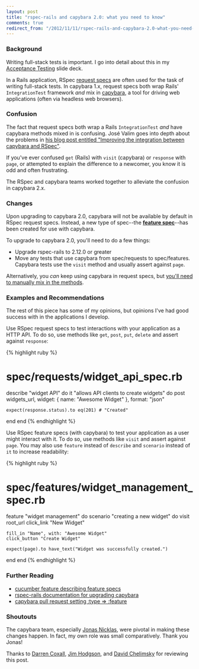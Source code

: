 ```yaml
---
layout: post
title: "rspec-rails and capybara 2.0: what you need to know"
comments: true
redirect_from: "/2012/11/11/rspec-rails-and-capybara-2.0-what-you-need-to-know.html"
---
```


### Background

Writing full-stack tests is important. I go into detail about this in my
[Acceptance Testing](http://alindeman.github.com/acceptance_testing/) slide
deck.

In a Rails application, RSpec [request
specs](https://www.relishapp.com/rspec/rspec-rails/docs/request-specs/request-spec)
are often used for the task of writing full-stack tests. In capybara 1.x,
request specs both wrap Rails' `IntegrationTest` framework *and* mix in
[capybara](http://github.com/jnicklas/capybara), a tool for driving web
applications (often via headless web browsers).

### Confusion

The fact that request specs both wrap a Rails `IntegrationTest` *and* have
capybara methods mixed in is confusing. José Valim goes into depth about the
problems in [his blog post entitled "Improving the integration between capybara
and
RSpec"](http://blog.plataformatec.com.br/2012/06/improving-the-integration-between-capybara-and-rspec/).

If you've ever confused `get` (Rails) with `visit` (capybara) or
`response` with `page`, or attempted to explain the difference to a newcomer,
you know it is odd and often frustrating.

The RSpec and capybara teams worked together to alleviate the confusion
in capybara 2.x.

### Changes

Upon upgrading to capybara 2.0, capybara will not be available by default in
RSpec request specs. Instead, a new type of spec--the **[feature
spec](https://www.relishapp.com/rspec/rspec-rails/docs/feature-specs/feature-spec)**--has
been created for use with capybara.

To upgrade to capybara 2.0, you'll need to do a few things:

* Upgrade rspec-rails to 2.12.0 or greater
* Move any tests that use capybara from spec/requests to spec/features.
  Capybara tests use the `visit` method and usually assert against `page`.

Alternatively, you *can* keep using capybara in request specs, but [you'll need
to manually mix in the
methods](https://github.com/rspec/rspec-rails/blob/master/Capybara.md).

### Examples and Recommendations

The rest of this piece has some of my opinions, but opinions I've had good
success with in the applications I develop.

Use RSpec request specs to test interactions with your application as a HTTP
API. To do so, use methods like `get`, `post`, `put`, `delete` and assert
against `response`:

{% highlight ruby %}
# spec/requests/widget_api_spec.rb
describe "widget API" do
  it "allows API clients to create widgets" do
    post widgets_url, widget: { name: "Awesome Widget" }, format: "json"

    expect(response.status).to eq(201) # "Created"
  end
end
{% endhighlight %}

Use RSpec feature specs (with capybara) to test your application as a user
might interact with it. To do so, use methods like `visit` and assert against
`page`. You may also use `feature` instead of `describe` and `scenario`
instead of `it` to increase readability:

{% highlight ruby %}
# spec/features/widget_management_spec.rb
feature "widget management" do
  scenario "creating a new widget" do
    visit root_url
    click_link "New Widget"

    fill_in "Name", with: "Awesome Widget"
    click_button "Create Widget"

    expect(page).to have_text("Widget was successfully created.")
  end
end
{% endhighlight %}

### Further Reading

* [cucumber feature describing feature specs](https://github.com/rspec/rspec-rails/blob/master/features/feature_specs/feature_spec.feature)
* [rspec-rails documentation for upgrading capybara](https://github.com/rspec/rspec-rails/blob/master/Capybara.md)
* [capybara pull request setting :type => :feature](https://github.com/jnicklas/capybara/pull/809)

### Shoutouts

The capybara team, especially [Jonas Nicklas](https://github.com/jnicklas),
were pivotal in making these changes happen. In fact, my own role was small
comparatively. Thank you Jonas!

Thanks to [Darren Coxall](https://twitter.com/freakyDaz), [Jim
Hodgson](https://twitter.com/jimhodgson), and [David
Chelimsky](http://twitter.com/dchelimsky) for reviewing this post.
